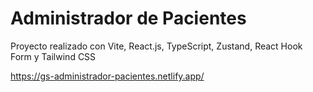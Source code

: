 # Administrador de Pacientes

Proyecto realizado con Vite, React.js, TypeScript, Zustand, React Hook Form y Tailwind CSS

https://gs-administrador-pacientes.netlify.app/
